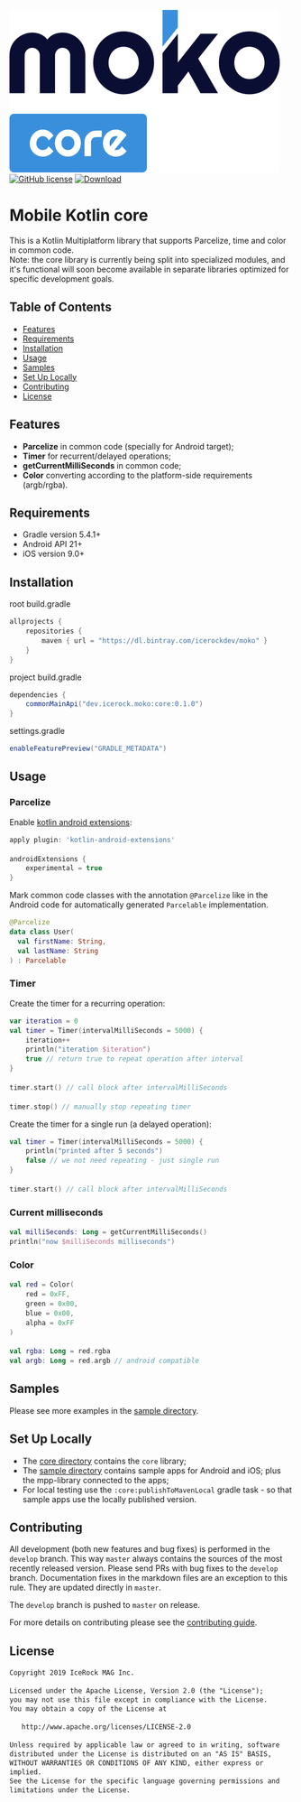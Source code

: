 ![moko-core](img/logo.png)  
[![GitHub license](https://img.shields.io/badge/license-Apache%20License%202.0-blue.svg?style=flat)](http://www.apache.org/licenses/LICENSE-2.0) [![Download](https://api.bintray.com/packages/icerockdev/moko/moko-core/images/download.svg) ](https://bintray.com/icerockdev/moko/moko-core/_latestVersion)

# Mobile Kotlin core
This is a Kotlin Multiplatform library that supports Parcelize, time and color in common code.  
Note: the core library is currently being split into specialized modules, and it's functional will soon become available in separate libraries optimized for specific development goals.

## Table of Contents
- [Features](#features)
- [Requirements](#requirements)
- [Installation](#installation)
- [Usage](#usage)
- [Samples](#samples)
- [Set Up Locally](#setup-locally)
- [Contributing](#contributing)
- [License](#license)

## Features
- **Parcelize** in common code (specially for Android target);
- **Timer** for recurrent/delayed operations;
- **getCurrentMilliSeconds** in common code;
- **Color** converting according to the platform-side requirements (argb/rgba).

## Requirements
- Gradle version 5.4.1+
- Android API 21+
- iOS version 9.0+

## Installation
root build.gradle  
```groovy
allprojects {
    repositories {
        maven { url = "https://dl.bintray.com/icerockdev/moko" }
    }
}
```

project build.gradle
```groovy
dependencies {
    commonMainApi("dev.icerock.moko:core:0.1.0")
}
```

settings.gradle  
```groovy
enableFeaturePreview("GRADLE_METADATA")
```

## Usage
### Parcelize
Enable [kotlin android extensions](https://kotlinlang.org/docs/tutorials/android-plugin.html):
```groovy
apply plugin: 'kotlin-android-extensions'

androidExtensions {
    experimental = true
}
```

Mark common code classes with the annotation `@Parcelize` like in the Android code for automatically generated `Parcelable` implementation.
```kotlin
@Parcelize
data class User(
  val firstName: String,
  val lastName: String
) : Parcelable
```

### Timer
Create the timer for a recurring operation:
```kotlin
var iteration = 0
val timer = Timer(intervalMilliSeconds = 5000) {
    iteration++
    println("iteration $iteration")
    true // return true to repeat operation after interval
}

timer.start() // call block after intervalMilliSeconds

timer.stop() // manually stop repeating timer
```

Create the timer for a single run (a delayed operation):
```kotlin
val timer = Timer(intervalMilliSeconds = 5000) {
    println("printed after 5 seconds")
    false // we not need repeating - just single run
}

timer.start() // call block after intervalMilliSeconds
```

### Current milliseconds
```kotlin
val milliSeconds: Long = getCurrentMilliSeconds()
println("now $milliSeconds milliseconds")
```

### Color
```kotlin
val red = Color(
    red = 0xFF,
    green = 0x00,
    blue = 0x00,
    alpha = 0xFF
)

val rgba: Long = red.rgba
val argb: Long = red.argb // android compatible
```

## Samples
Please see more examples in the [sample directory](sample).

## Set Up Locally 
- The [core directory](core) contains the `core` library;
- The [sample directory](sample) contains sample apps for Android and iOS; plus the mpp-library connected to the apps;
- For local testing use the `:core:publishToMavenLocal` gradle task - so that sample apps use the locally published version.

## Contributing
All development (both new features and bug fixes) is performed in the `develop` branch. This way `master` always contains the sources of the most recently released version. Please send PRs with bug fixes to the `develop` branch. Documentation fixes in the markdown files are an exception to this rule. They are updated directly in `master`.

The `develop` branch is pushed to `master` on release.

For more details on contributing please see the [contributing guide](CONTRIBUTING.md).

## License
        
    Copyright 2019 IceRock MAG Inc.
    
    Licensed under the Apache License, Version 2.0 (the "License");
    you may not use this file except in compliance with the License.
    You may obtain a copy of the License at
    
       http://www.apache.org/licenses/LICENSE-2.0
    
    Unless required by applicable law or agreed to in writing, software
    distributed under the License is distributed on an "AS IS" BASIS,
    WITHOUT WARRANTIES OR CONDITIONS OF ANY KIND, either express or implied.
    See the License for the specific language governing permissions and
    limitations under the License.